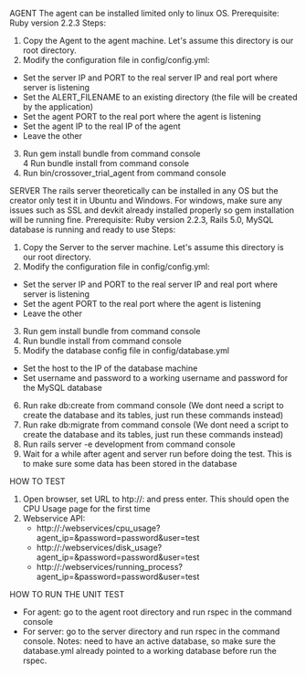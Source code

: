 AGENT
The agent can be installed limited only to linux OS.
Prerequisite: Ruby version 2.2.3
Steps:
1. Copy the Agent to the agent machine. Let's assume this directory is our root directory.
2. Modify the configuration file in config/config.yml:
  - Set the server IP and PORT to the real server IP and real port where server is listening
  - Set the ALERT_FILENAME to an existing directory (the file will be created by the application)
  - Set the agent PORT to the real port where the agent is listening
  - Set the agent IP to the real IP of the agent
  - Leave the other
3. Run gem install bundle from command console  
4  Run bundle install from command console 
5. Run bin/crossover_trial_agent from command console


SERVER
The rails server theoretically can be installed in any OS but the creator only test it in Ubuntu and Windows. For windows, make sure any issues such as SSL and devkit already installed properly so gem installation will be running fine.
Prerequisite: Ruby version 2.2.3, Rails 5.0, MySQL database is running and ready to use
Steps:
1. Copy the Server to the server machine. Let's assume this directory is our root directory.
2. Modify the configuration file in config/config.yml:
  - Set the server IP and PORT to the real server IP and real port where server is listening
  - Set the agent PORT to the real port where the agent is listening
  - Leave the other
3. Run gem install bundle from command console
4. Run bundle install from command console
5. Modify the database config file in config/database.yml
  - Set the host to the IP of the database machine
  - Set username and password to a working username and password for the MySQL database
6. Run rake db:create from command console (We dont need a script to create the database and its tables, just run these commands instead)
7. Run rake db:migrate from command console (We dont need a script to create the database and its tables, just run these commands instead)
8. Run rails server -e development from command console
9. Wait for a while after agent and server run before doing the test. This is to make sure some data has been stored in the database


HOW TO TEST
1. Open browser, set URL to htp://<server IP>:<server PORT> and press enter. This should open the CPU Usage page for the first time
2. Webservice API: 
   - http://<server IP>:<server PORT>/webservices/cpu_usage?agent_ip=<agent IP>&password=password&user=test
   - http://<server IP>:<server PORT>/webservices/disk_usage?agent_ip=<agent IP>&password=password&user=test
   - http://<server IP>:<server PORT>/webservices/running_process?agent_ip=<agent IP>&password=password&user=test
   
HOW TO RUN THE UNIT TEST
- For agent: go to the agent root directory and run rspec in the command console
- For server: go to the server directory and run rspec in the command console. Notes: need to have an active database, so make sure the database.yml already pointed to a working database before run the rspec.
